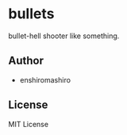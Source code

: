 # bullets

bullet-hell shooter like something.

## Author

- enshiromashiro

## License

MIT License
